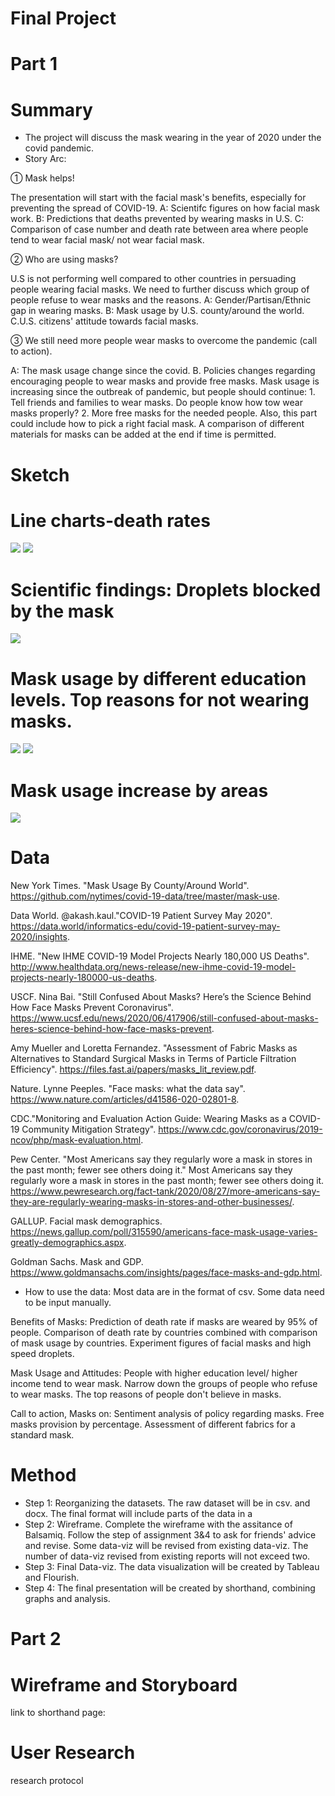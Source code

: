 # Final Project
# Part 1
# Summary
- The project will discuss the mask wearing in the year of 2020 under the covid pandemic. 
- Story Arc: 

① Mask helps! 

The presentation will start with the facial mask's benefits, especially for preventing the spread of COVID-19. A: Scientifc figures on how facial mask work. B: Predictions that deaths prevented by wearing masks in U.S. C: Comparison of case number and death rate between area where people tend to wear facial mask/ not wear facial mask. 
             
 ② Who are using masks? 
 
 U.S is not performing well compared to other countries in persuading people wearing facial masks. We need to further discuss which group of people refuse to wear masks and the reasons. A: Gender/Partisan/Ethnic gap in wearing masks. B: Mask usage by U.S. county/around the world. C.U.S. citizens' attitude towards facial masks. 

③ We still need more people wear masks to overcome the pandemic (call to action).

A: The mask usage change since the covid. B. Policies changes regarding encouraging people to wear masks and provide free masks. Mask usage is increasing since the outbreak of pandemic, but people should continue: 1. Tell friends and families to wear masks. Do people know how tow wear masks properly? 2. More free masks for the needed people. Also, this part could include how to pick a right facial mask. A comparison of different materials for masks can be added at the end if time is permitted. 
             
# Sketch
# Line charts-death rates
![](predicted.jpeg)
![](198countries.jpeg)

# Scientific findings: Droplets blocked by the mask
![](droplets.jpeg)

# Mask usage by different education levels. Top reasons for not wearing masks.
![](education.jpeg)
![](reason.jpeg)

# Mask usage increase by areas 
![](map.jpeg)


# Data
New York Times. "Mask Usage By County/Around World". https://github.com/nytimes/covid-19-data/tree/master/mask-use. 

Data World. @akash.kaul."COVID-19 Patient Survey May 2020". https://data.world/informatics-edu/covid-19-patient-survey-may-2020/insights.

IHME. "New IHME COVID-19 Model Projects Nearly 180,000 US Deaths". http://www.healthdata.org/news-release/new-ihme-covid-19-model-projects-nearly-180000-us-deaths.

USCF. Nina Bai. "Still Confused About Masks? Here’s the Science Behind How Face Masks Prevent Coronavirus". https://www.ucsf.edu/news/2020/06/417906/still-confused-about-masks-heres-science-behind-how-face-masks-prevent.

Amy Mueller and Loretta Fernandez. "Assessment of Fabric Masks as Alternatives to Standard Surgical Masks in Terms of Particle Filtration Efficiency". https://files.fast.ai/papers/masks_lit_review.pdf. 

Nature. Lynne Peeples. "Face masks: what the data say". https://www.nature.com/articles/d41586-020-02801-8.

CDC."Monitoring and Evaluation Action Guide: Wearing Masks as a COVID-19 Community Mitigation Strategy". https://www.cdc.gov/coronavirus/2019-ncov/php/mask-evaluation.html.

Pew Center. "Most Americans say they regularly wore a mask in stores in the past month; fewer see others doing it." Most Americans say they regularly wore a mask in stores in the past month; fewer see others doing it. https://www.pewresearch.org/fact-tank/2020/08/27/more-americans-say-they-are-regularly-wearing-masks-in-stores-and-other-businesses/.

GALLUP. Facial mask demographics. https://news.gallup.com/poll/315590/americans-face-mask-usage-varies-greatly-demographics.aspx.

Goldman Sachs. Mask and GDP. https://www.goldmansachs.com/insights/pages/face-masks-and-gdp.html. 

- How to use the data: Most data are in the format of csv. Some data need to be input manually.

Benefits of Masks: Prediction of death rate if masks are weared by 95% of people. Comparison of death rate by countries combined with comparison of mask usage by countries. Experiment figures of facial masks and high speed droplets.

Mask Usage and Attitudes: People with higher education level/ higher income tend to wear mask. Narrow down the groups of people who refuse to wear masks. The top reasons of people don't believe in masks. 

Call to action, Masks on: Sentiment analysis of policy regarding masks. Free masks provision by percentage. Assessment of different fabrics for a standard mask. 


# Method
- Step 1: Reorganizing the datasets. The raw dataset will be in csv. and docx. The final format will include parts of the data in a 
- Step 2: Wireframe. Complete the wireframe with the assitance of Balsamiq. Follow the step of assignment 3&4 to ask for friends' advice and revise. Some data-viz will be revised from existing data-viz. The number of data-viz revised from existing reports will not exceed two. 
- Step 3: Final Data-viz. The data visualization will be created by Tableau and Flourish. 
- Step 4: The final presentation will be created by shorthand, combining graphs and analysis. 


# Part 2
# Wireframe and Storyboard
link to shorthand page: 






# User Research 
research protocol




